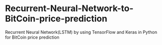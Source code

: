 # Recurrent-Neural-Network-to-BitCoin-price-prediction
Recurrent Neural Network(LSTM) by using TensorFlow and Keras in Python for BitCoin price prediction 
